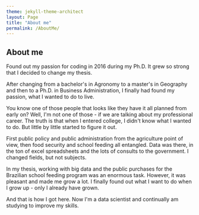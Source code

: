 ```yaml
---
theme: jekyll-theme-architect
layout: Page
title: "About me"
permalink: /AboutMe/
---
```

## About me

Found out my passion for coding in 2016 during my Ph.D. It grew so strong that I decided to change my thesis.

After changing from a bachelor's in Agronomy to a master's in Geography and then to a Ph.D. in Business Administration, I finally had found my passion, what I wanted to do to live.

You know one of those people that looks like they have it all planned from early on? Well, I'm not one of those - if we are talking about my professional career. The truth is that when I entered college, I didn't know what I wanted to do. But little by little started to figure it out.

First public policy and public administration from the agriculture point of view, then food security and school feeding all entangled. Data was there, in the ton of excel spreadsheets and the lots of consults to the government. I changed fields, but not subjects.

In my thesis, working with big data and the public purchases for the Brazilian school feeding program was an enormous task. However, it was pleasant and made me grow a lot. I finally found out what I want to do when I grow up - only I already have grown.

And that is how I got here. Now I'm a data scientist and continually am studying to improve my skills.

